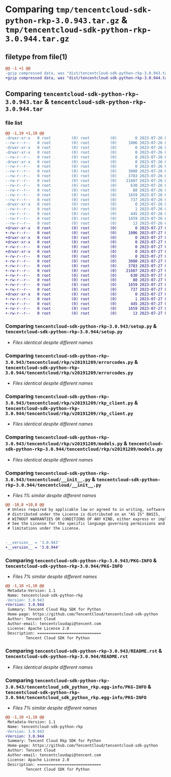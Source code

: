 # Comparing `tmp/tencentcloud-sdk-python-rkp-3.0.943.tar.gz` & `tmp/tencentcloud-sdk-python-rkp-3.0.944.tar.gz`

## filetype from file(1)

```diff
@@ -1 +1 @@
-gzip compressed data, was "dist/tencentcloud-sdk-python-rkp-3.0.943.tar", last modified: Wed Jul 26 00:42:45 2023, max compression
+gzip compressed data, was "dist/tencentcloud-sdk-python-rkp-3.0.944.tar", last modified: Thu Jul 27 02:21:32 2023, max compression
```

## Comparing `tencentcloud-sdk-python-rkp-3.0.943.tar` & `tencentcloud-sdk-python-rkp-3.0.944.tar`

### file list

```diff
@@ -1,19 +1,19 @@
-drwxr-xr-x   0 root         (0) root         (0)        0 2023-07-26 00:42:45.000000 tencentcloud-sdk-python-rkp-3.0.943/
--rw-r--r--   0 root         (0) root         (0)     1006 2023-07-26 00:42:45.000000 tencentcloud-sdk-python-rkp-3.0.943/setup.py
-drwxr-xr-x   0 root         (0) root         (0)        0 2023-07-26 00:42:45.000000 tencentcloud-sdk-python-rkp-3.0.943/tencentcloud/
-drwxr-xr-x   0 root         (0) root         (0)        0 2023-07-26 00:42:45.000000 tencentcloud-sdk-python-rkp-3.0.943/tencentcloud/rkp/
--rw-r--r--   0 root         (0) root         (0)        0 2023-07-26 00:42:45.000000 tencentcloud-sdk-python-rkp-3.0.943/tencentcloud/rkp/__init__.py
-drwxr-xr-x   0 root         (0) root         (0)        0 2023-07-26 00:42:45.000000 tencentcloud-sdk-python-rkp-3.0.943/tencentcloud/rkp/v20191209/
--rw-r--r--   0 root         (0) root         (0)        0 2023-07-26 00:42:45.000000 tencentcloud-sdk-python-rkp-3.0.943/tencentcloud/rkp/v20191209/__init__.py
--rw-r--r--   0 root         (0) root         (0)     3080 2023-07-26 00:42:45.000000 tencentcloud-sdk-python-rkp-3.0.943/tencentcloud/rkp/v20191209/errorcodes.py
--rw-r--r--   0 root         (0) root         (0)     3783 2023-07-26 00:42:45.000000 tencentcloud-sdk-python-rkp-3.0.943/tencentcloud/rkp/v20191209/rkp_client.py
--rw-r--r--   0 root         (0) root         (0)    21607 2023-07-26 00:42:45.000000 tencentcloud-sdk-python-rkp-3.0.943/tencentcloud/rkp/v20191209/models.py
--rw-r--r--   0 root         (0) root         (0)      630 2023-07-26 00:42:45.000000 tencentcloud-sdk-python-rkp-3.0.943/tencentcloud/__init__.py
--rw-r--r--   0 root         (0) root         (0)       88 2023-07-26 00:42:45.000000 tencentcloud-sdk-python-rkp-3.0.943/setup.cfg
--rw-r--r--   0 root         (0) root         (0)     1659 2023-07-26 00:42:45.000000 tencentcloud-sdk-python-rkp-3.0.943/PKG-INFO
--rw-r--r--   0 root         (0) root         (0)      737 2023-07-26 00:42:45.000000 tencentcloud-sdk-python-rkp-3.0.943/README.rst
-drwxr-xr-x   0 root         (0) root         (0)        0 2023-07-26 00:42:45.000000 tencentcloud-sdk-python-rkp-3.0.943/tencentcloud_sdk_python_rkp.egg-info/
--rw-r--r--   0 root         (0) root         (0)        1 2023-07-26 00:42:45.000000 tencentcloud-sdk-python-rkp-3.0.943/tencentcloud_sdk_python_rkp.egg-info/dependency_links.txt
--rw-r--r--   0 root         (0) root         (0)      445 2023-07-26 00:42:45.000000 tencentcloud-sdk-python-rkp-3.0.943/tencentcloud_sdk_python_rkp.egg-info/SOURCES.txt
--rw-r--r--   0 root         (0) root         (0)     1659 2023-07-26 00:42:45.000000 tencentcloud-sdk-python-rkp-3.0.943/tencentcloud_sdk_python_rkp.egg-info/PKG-INFO
--rw-r--r--   0 root         (0) root         (0)       13 2023-07-26 00:42:45.000000 tencentcloud-sdk-python-rkp-3.0.943/tencentcloud_sdk_python_rkp.egg-info/top_level.txt
+drwxr-xr-x   0 root         (0) root         (0)        0 2023-07-27 02:21:32.000000 tencentcloud-sdk-python-rkp-3.0.944/
+-rw-r--r--   0 root         (0) root         (0)     1006 2023-07-27 02:21:32.000000 tencentcloud-sdk-python-rkp-3.0.944/setup.py
+drwxr-xr-x   0 root         (0) root         (0)        0 2023-07-27 02:21:32.000000 tencentcloud-sdk-python-rkp-3.0.944/tencentcloud/
+drwxr-xr-x   0 root         (0) root         (0)        0 2023-07-27 02:21:32.000000 tencentcloud-sdk-python-rkp-3.0.944/tencentcloud/rkp/
+-rw-r--r--   0 root         (0) root         (0)        0 2023-07-27 02:21:32.000000 tencentcloud-sdk-python-rkp-3.0.944/tencentcloud/rkp/__init__.py
+drwxr-xr-x   0 root         (0) root         (0)        0 2023-07-27 02:21:32.000000 tencentcloud-sdk-python-rkp-3.0.944/tencentcloud/rkp/v20191209/
+-rw-r--r--   0 root         (0) root         (0)        0 2023-07-27 02:21:32.000000 tencentcloud-sdk-python-rkp-3.0.944/tencentcloud/rkp/v20191209/__init__.py
+-rw-r--r--   0 root         (0) root         (0)     3080 2023-07-27 02:21:32.000000 tencentcloud-sdk-python-rkp-3.0.944/tencentcloud/rkp/v20191209/errorcodes.py
+-rw-r--r--   0 root         (0) root         (0)     3783 2023-07-27 02:21:32.000000 tencentcloud-sdk-python-rkp-3.0.944/tencentcloud/rkp/v20191209/rkp_client.py
+-rw-r--r--   0 root         (0) root         (0)    21607 2023-07-27 02:21:32.000000 tencentcloud-sdk-python-rkp-3.0.944/tencentcloud/rkp/v20191209/models.py
+-rw-r--r--   0 root         (0) root         (0)      630 2023-07-27 02:21:32.000000 tencentcloud-sdk-python-rkp-3.0.944/tencentcloud/__init__.py
+-rw-r--r--   0 root         (0) root         (0)       88 2023-07-27 02:21:32.000000 tencentcloud-sdk-python-rkp-3.0.944/setup.cfg
+-rw-r--r--   0 root         (0) root         (0)     1659 2023-07-27 02:21:32.000000 tencentcloud-sdk-python-rkp-3.0.944/PKG-INFO
+-rw-r--r--   0 root         (0) root         (0)      737 2023-07-27 02:21:32.000000 tencentcloud-sdk-python-rkp-3.0.944/README.rst
+drwxr-xr-x   0 root         (0) root         (0)        0 2023-07-27 02:21:32.000000 tencentcloud-sdk-python-rkp-3.0.944/tencentcloud_sdk_python_rkp.egg-info/
+-rw-r--r--   0 root         (0) root         (0)        1 2023-07-27 02:21:32.000000 tencentcloud-sdk-python-rkp-3.0.944/tencentcloud_sdk_python_rkp.egg-info/dependency_links.txt
+-rw-r--r--   0 root         (0) root         (0)      445 2023-07-27 02:21:32.000000 tencentcloud-sdk-python-rkp-3.0.944/tencentcloud_sdk_python_rkp.egg-info/SOURCES.txt
+-rw-r--r--   0 root         (0) root         (0)     1659 2023-07-27 02:21:32.000000 tencentcloud-sdk-python-rkp-3.0.944/tencentcloud_sdk_python_rkp.egg-info/PKG-INFO
+-rw-r--r--   0 root         (0) root         (0)       13 2023-07-27 02:21:32.000000 tencentcloud-sdk-python-rkp-3.0.944/tencentcloud_sdk_python_rkp.egg-info/top_level.txt
```

### Comparing `tencentcloud-sdk-python-rkp-3.0.943/setup.py` & `tencentcloud-sdk-python-rkp-3.0.944/setup.py`

 * *Files identical despite different names*

### Comparing `tencentcloud-sdk-python-rkp-3.0.943/tencentcloud/rkp/v20191209/errorcodes.py` & `tencentcloud-sdk-python-rkp-3.0.944/tencentcloud/rkp/v20191209/errorcodes.py`

 * *Files identical despite different names*

### Comparing `tencentcloud-sdk-python-rkp-3.0.943/tencentcloud/rkp/v20191209/rkp_client.py` & `tencentcloud-sdk-python-rkp-3.0.944/tencentcloud/rkp/v20191209/rkp_client.py`

 * *Files identical despite different names*

### Comparing `tencentcloud-sdk-python-rkp-3.0.943/tencentcloud/rkp/v20191209/models.py` & `tencentcloud-sdk-python-rkp-3.0.944/tencentcloud/rkp/v20191209/models.py`

 * *Files identical despite different names*

### Comparing `tencentcloud-sdk-python-rkp-3.0.943/tencentcloud/__init__.py` & `tencentcloud-sdk-python-rkp-3.0.944/tencentcloud/__init__.py`

 * *Files 1% similar despite different names*

```diff
@@ -10,8 +10,8 @@
 # Unless required by applicable law or agreed to in writing, software
 # distributed under the License is distributed on an "AS IS" BASIS,
 # WITHOUT WARRANTIES OR CONDITIONS OF ANY KIND, either express or implied.
 # See the License for the specific language governing permissions and
 # limitations under the License.
 
 
-__version__ = '3.0.943'
+__version__ = '3.0.944'
```

### Comparing `tencentcloud-sdk-python-rkp-3.0.943/PKG-INFO` & `tencentcloud-sdk-python-rkp-3.0.944/PKG-INFO`

 * *Files 7% similar despite different names*

```diff
@@ -1,10 +1,10 @@
 Metadata-Version: 1.1
 Name: tencentcloud-sdk-python-rkp
-Version: 3.0.943
+Version: 3.0.944
 Summary: Tencent Cloud Rkp SDK for Python
 Home-page: https://github.com/TencentCloud/tencentcloud-sdk-python
 Author: Tencent Cloud
 Author-email: tencentcloudapi@tencent.com
 License: Apache License 2.0
 Description: ============================
         Tencent Cloud SDK for Python
```

### Comparing `tencentcloud-sdk-python-rkp-3.0.943/README.rst` & `tencentcloud-sdk-python-rkp-3.0.944/README.rst`

 * *Files identical despite different names*

### Comparing `tencentcloud-sdk-python-rkp-3.0.943/tencentcloud_sdk_python_rkp.egg-info/PKG-INFO` & `tencentcloud-sdk-python-rkp-3.0.944/tencentcloud_sdk_python_rkp.egg-info/PKG-INFO`

 * *Files 7% similar despite different names*

```diff
@@ -1,10 +1,10 @@
 Metadata-Version: 1.1
 Name: tencentcloud-sdk-python-rkp
-Version: 3.0.943
+Version: 3.0.944
 Summary: Tencent Cloud Rkp SDK for Python
 Home-page: https://github.com/TencentCloud/tencentcloud-sdk-python
 Author: Tencent Cloud
 Author-email: tencentcloudapi@tencent.com
 License: Apache License 2.0
 Description: ============================
         Tencent Cloud SDK for Python
```

